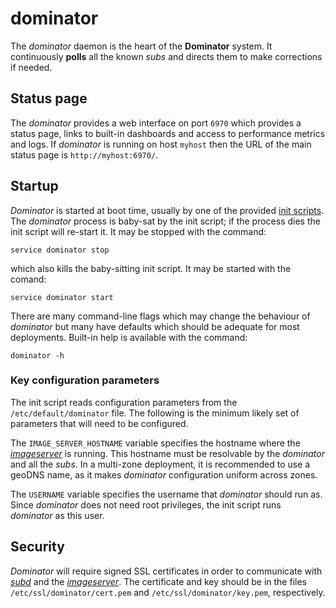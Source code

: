 # dominator
The *dominator* daemon is the heart of the **Dominator** system. It continuously
**polls** all the known *subs* and directs them to make corrections if needed.

## Status page
The *dominator* provides a web interface on port `6970` which provides a status
page, links to built-in dashboards and access to performance metrics and logs.
If *dominator* is running on host `myhost` then the URL of the main status page
is `http://myhost:6970/`.

## Startup
*Dominator* is started at boot time, usually by one of the provided
[init scripts](../../init.d/). The *dominator* process is baby-sat by the init
script; if the process dies the init script will re-start it. It may be stopped
with the command:

```
service dominator stop
```

which also kills the baby-sitting init script. It may be started with the
comand:

```
service dominator start
```

There are many command-line flags which may change the behaviour of *dominator*
but many have defaults which should be adequate for most deployments. Built-in
help is available with the command:

```
dominator -h
```

### Key configuration parameters
The init script reads configuration parameters from the `/etc/default/dominator`
file. The following is the minimum likely set of parameters that will need to be
configured.

The `IMAGE_SERVER_HOSTNAME` variable specifies the hostname where the
*[imageserver](../imageserver/README.md)* is running. This hostname must be
resolvable by the *dominator* and all the *subs*. In a multi-zone deployment,
it is recommended to use a geoDNS name, as it makes *dominator* configuration
uniform across zones.

The `USERNAME` variable specifies the username that *dominator* should run as.
Since *dominator* does not need root privileges, the init script runs
*dominator* as this user.

## Security
*Dominator* will require signed SSL certificates in order to communicate with
*[subd](../subd/README.md)* and the *[imageserver](../imageserver/README.md)*.
The certificate and key should be in the files
`/etc/ssl/dominator/cert.pem` and `/etc/ssl/dominator/key.pem`, respectively.
